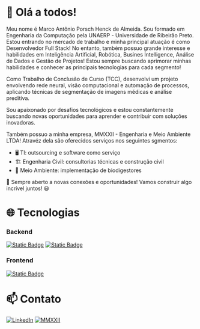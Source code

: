 # 👋 Olá a todos!

Meu nome é Marco Antônio Porsch Henck de Almeida. Sou formado em Engenharia da Computação pela UNAERP - Universidade de Ribeirão Preto. Estou entrando no mercado de trabalho e minha
principal atuação é como Desenvolvedor Full Stack! No entanto, também possuo grande interesse e habilidades em Inteligência Artificial, Robótica, Busines Intelligence, Análise de Dados
e Gestão de Projetos! Estou sempre buscando aprimorar minhas habilidades e conhecer as principais tecnologias para cada segmento!

Como Trabalho de Conclusão de Curso (TCC), desenvolvi um projeto envolvendo rede neural, visão computacional e automação de processos, aplicando técnicas de segmentação de imagens médicas e análise preditiva.

Sou apaixonado por desafios tecnológicos e estou constantemente buscando novas oportunidades para aprender e contribuir com soluções inovadoras.

Também possuo a minha empresa, MMXXII - Engenharia e Meio Ambiente LTDA! Atravéz dela são oferecidos serviços nos seguintes sgmentos:
- 🖥️ TI: outsourcing e software como serviço
- 🏗️ Engenharia Civil: consultorias técnicas e construção civil
- 🌱 Meio Ambiente: implementação de biodigestores

🚀 Sempre aberto a novas conexões e oportunidades! Vamos construir algo incrível juntos! 😃

# 🌐 Tecnologias

### Backend

[![Static Badge](https://img.shields.io/badge/_-white?logo=dotnet&logoColor=white&logoSize=auto&color=%23512BD4)](https://dotnet.microsoft.com/pt-br/)
[![Static Badge](https://img.shields.io/badge/C%23-white?color=%236D287E)](https://learn.microsoft.com/pt-br/dotnet/csharp/)

### Frontend

[![Static Badge](https://img.shields.io/badge/Angular-white?logo=angular&logoColor=white&logoSize=auto&color=%230F0F11)](https://angular.dev)

# 📫 Contato

[![LinkedIn](https://img.shields.io/badge/LinkedIn-0077B5?style=flat&logo=linkedin&logoColor=white)](https://www.linkedin.com/in/marco-ant%C3%B4nio-almeida-581a8a1a7?lipi=urn%3Ali%3Apage%3Ad_flagship3_profile_view_base_contact_details%3BNrySpCjGTp2zOp9hM7eXKQ%3D%3D)
[![MMXXII](https://img.shields.io/badge/Cartão_de_visita_da_MMXXII-black?style=flat&color=%23587934)](https://taggo.one/mmxxii_ambiental)



